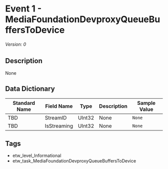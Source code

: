 # Event 1 - MediaFoundationDevproxyQueueBuffersToDevice
###### Version: 0

## Description
None

## Data Dictionary
|Standard Name|Field Name|Type|Description|Sample Value|
|---|---|---|---|---|
|TBD|StreamID|UInt32|None|`None`|
|TBD|IsStreaming|UInt32|None|`None`|

## Tags
* etw_level_Informational
* etw_task_MediaFoundationDevproxyQueueBuffersToDevice